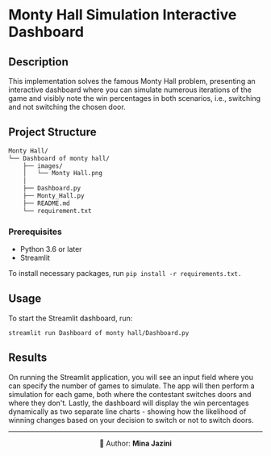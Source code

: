 # Monty Hall Simulation Interactive Dashboard
## Description
This implementation solves the famous Monty Hall problem, presenting an interactive dashboard where you can simulate numerous iterations of the game and visibly note the win percentages in both scenarios, i.e., switching and not switching the chosen door.

## Project Structure
```bash
Monty Hall/
└── Dashboard of monty hall/
    ├── images/
    │   └── Monty Hall.png  
    │ 
    ├── Dashboard.py
    ├── Monty_Hall.py
    ├── README.md
    └── requirement.txt

```
### Prerequisites

- Python 3.6 or later
- Streamlit

To install necessary packages, run `pip install -r requirements.txt.`

## Usage
To start the Streamlit dashboard, run:

`streamlit run Dashboard of monty hall/Dashboard.py`


## Results
On running the Streamlit application, you will see an input field where you can specify the number of games to simulate. The app will then perform a simulation for each game, both where the contestant switches doors and where they don't. Lastly, the dashboard will display the win percentages dynamically as two separate line charts - showing how the likelihood of winning changes based on your decision to switch or not to switch doors.

---
<p align="center">👧 Author: <b>Mina Jazini</b></p>
